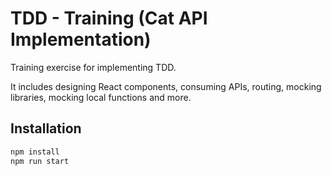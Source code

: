 # TDD - Training (Cat API Implementation)

Training exercise for implementing TDD.

It includes designing React components, consuming APIs, routing, mocking libraries, mocking local functions and more.

## Installation

```bash
npm install
npm run start
```
